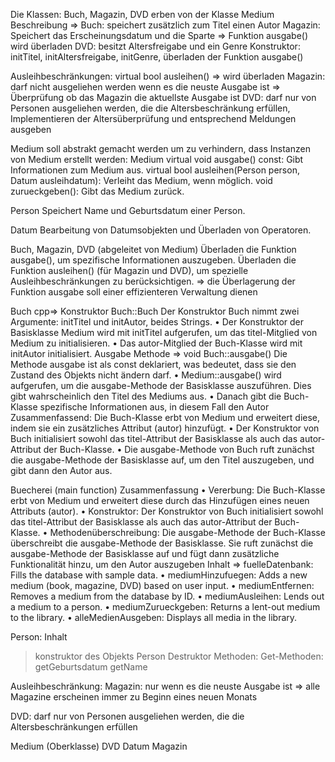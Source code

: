 Die Klassen: Buch, Magazin, DVD erben von der Klasse Medium 
Beschreibung => 
Buch: speichert zusätzlich zum Titel einen Autor
Magazin: Speichert das Erscheinungsdatum und die Sparte => Funktion ausgabe() wird überladen
DVD: besitzt Altersfreigabe und ein Genre
Konstruktor: initTitel, initAltersfreigabe, initGenre, überladen der Funktion ausgabe()

Ausleihbeschränkungen: 
virtual bool ausleihen() => wird überladen
Magazin: darf nicht ausgeliehen werden wenn es die neuste Ausgabe ist
=> Überprüfung ob das Magazin die aktuellste Ausgabe ist 
DVD: darf nur von Personen ausgeliehen werden, die die Altersbeschränkung erfüllen,
Implementieren der Altersüberprüfung und entsprechend Meldungen ausgeben


Medium soll abstrakt gemacht werden um zu verhindern, dass Instanzen von Medium erstellt werden:
Medium
    virtual void ausgabe() const: Gibt Informationen zum Medium aus.
    virtual bool ausleihen(Person person, Datum ausleihdatum): Verleiht das Medium, wenn möglich.
    void zurueckgeben(): Gibt das Medium zurück.

Person
    Speichert Name und Geburtsdatum einer Person.

Datum
    Bearbeitung von Datumsobjekten und Überladen von Operatoren.

Buch, Magazin, DVD (abgeleitet von Medium)
Überladen die Funktion ausgabe(), um spezifische Informationen auszugeben.
Überladen die Funktion ausleihen() (für Magazin und DVD), um spezielle     Ausleihbeschränkungen zu berücksichtigen.
=> die Überlagerung der Funktion ausgabe soll einer effizienteren Verwaltung dienen



















Buch
cpp=>
Konstruktor Buch::Buch 
Der Konstruktor Buch nimmt zwei Argumente: initTitel und initAutor, beides Strings.
    • Der Konstruktor der Basisklasse Medium wird mit initTitel aufgerufen, um das titel-Mitglied von Medium zu initialisieren.
    • Das autor-Mitglied der Buch-Klasse wird mit initAutor initialisiert.
Ausgabe Methode => void Buch::ausgabe()
Die Methode ausgabe ist als const deklariert, was bedeutet, dass sie den Zustand des Objekts nicht ändern darf.
    • Medium::ausgabe() wird aufgerufen, um die ausgabe-Methode der Basisklasse auszuführen. Dies gibt wahrscheinlich den Titel des Mediums aus.
    • Danach gibt die Buch-Klasse spezifische Informationen aus, in diesem Fall den Autor
Zusammenfassend: 
Die Buch-Klasse erbt von Medium und erweitert diese, indem sie ein zusätzliches Attribut (autor) hinzufügt.
    • Der Konstruktor von Buch initialisiert sowohl das titel-Attribut der Basisklasse als auch das autor-Attribut der Buch-Klasse.
    • Die ausgabe-Methode von Buch ruft zunächst die ausgabe-Methode der Basisklasse auf, um den Titel auszugeben, und gibt dann den Autor aus.

























Buecherei (main function)
Zusammenfassung
    • Vererbung: Die Buch-Klasse erbt von Medium und erweitert diese durch das Hinzufügen eines neuen Attributs (autor).
    • Konstruktor: Der Konstruktor von Buch initialisiert sowohl das titel-Attribut der Basisklasse als auch das autor-Attribut der Buch-Klasse.
    • Methodenüberschreibung: Die ausgabe-Methode der Buch-Klasse überschreibt die ausgabe-Methode der Basisklasse. Sie ruft zunächst die ausgabe-Methode der Basisklasse auf und fügt dann zusätzliche Funktionalität hinzu, um den Autor auszugeben
Inhalt =>
 fuelleDatenbank: Fills the database with sample data.
    • mediumHinzufuegen: Adds a new medium (book, magazine, DVD) based on user input.
    • mediumEntfernen: Removes a medium from the database by ID.
    • mediumAusleihen: Lends out a medium to a person.
    • mediumZurueckgeben: Returns a lent-out medium to the library.
    • alleMedienAusgeben: Displays all media in the library.


Person: Inhalt
> konstruktor des Objekts Person
> Destruktor
Methoden: 
Get-Methoden: 
getGeburtsdatum
getName



Ausleihbeschränkung: 
Magazin: nur wenn es die neuste Ausgabe ist => alle Magazine erscheinen immer zu Beginn eines neuen Monats 

DVD: darf nur von Personen ausgeliehen werden, die die Altersbeschränkungen erfüllen 

Medium (Oberklasse)
	DVD
	Datum
	Magazin

